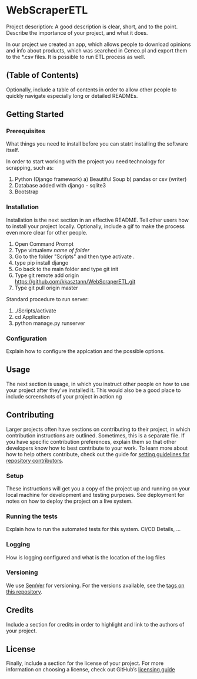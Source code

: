 # WebScraperETL
Project description: A good description is clear, short, and to the point. Describe the importance of your project, and what it does.

In our project we created an app, which allows people to download opinions and info about products, which was searched in Ceneo.pl and export them to the *.csv files. It is possible to run ETL process as well.
## (Table of Contents)
Optionally, include a table of contents in order to allow other people to quickly navigate especially long or detailed READMEs.

## Getting Started
### Prerequisites
What things you need to install before you can statrt installing the software itself.

In order to start working with the project you need technology for scrapping, such as:
1) Python (Django framework)
   a) Beautiful Soup
   b) pandas or csv (writer)
2) Database added with django - sqlite3
3) Bootstrap

### Installation
Installation is the next section in an effective README. Tell other users how to install your project locally. Optionally, include a gif to make the process even more clear for other people.

1) Open Command Prompt 
2) Type virtualenv *name of folder*
3) Go to the folder "Scripts" and then type activate .
4) type pip install django
5) Go back to the main folder and type git init
6) Type git remote add origin https://github.com/kkasztann/WebScraperETL.git
7) Type git pull origin master

Standard procedure to run server:
1) ./Scripts/activate
2) cd Application
3) python manage.py runserver

### Configuration
Explain how to configure the applcation and the possible options.

## Usage
The next section is usage, in which you instruct other people on how to use your project after they’ve installed it. This would also be a good place to include screenshots of your project in action.ng

## Contributing
Larger projects often have sections on contributing to their project, in which contribution instructions are outlined. Sometimes, this is a separate file. If you have specific contribution preferences, explain them so that other developers know how to best contribute to your work. To learn more about how to help others contribute, check out the guide for [setting guidelines for repository contributors](https://help.github.com/articles/setting-guidelines-for-repository-contributors/).

### Setup
These instructions will get you a copy of the project up and running on your local machine for development and testing purposes. See deployment for notes on how to deploy the project on a live system.

### Running the tests
Explain how to run the automated tests for this system. CI/CD Details, ...

### Logging
How is logging configured and what is the location of the log files

### Versioning
We use [SemVer](http://semver.org/) for versioning. For the versions available, see the [tags on this repository](https://github.com/your/project/tags). 

## Credits
Include a section for credits in order to highlight and link to the authors of your project.

## License
Finally, include a section for the license of your project. For more information on choosing a license, check out GitHub’s [licensing guide](https://choosealicense.com/)

